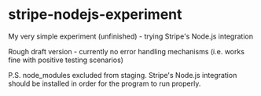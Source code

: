 # stripe-nodejs-experiment
My very simple experiment (unfinished) - trying Stripe's Node.js integration

Rough draft version - currently no error handling mechanisms (i.e. works fine with positive testing scenarios)

P.S. node_modules excluded from staging. Stripe's Node.js integration should be installed in order for the program to run properly.
